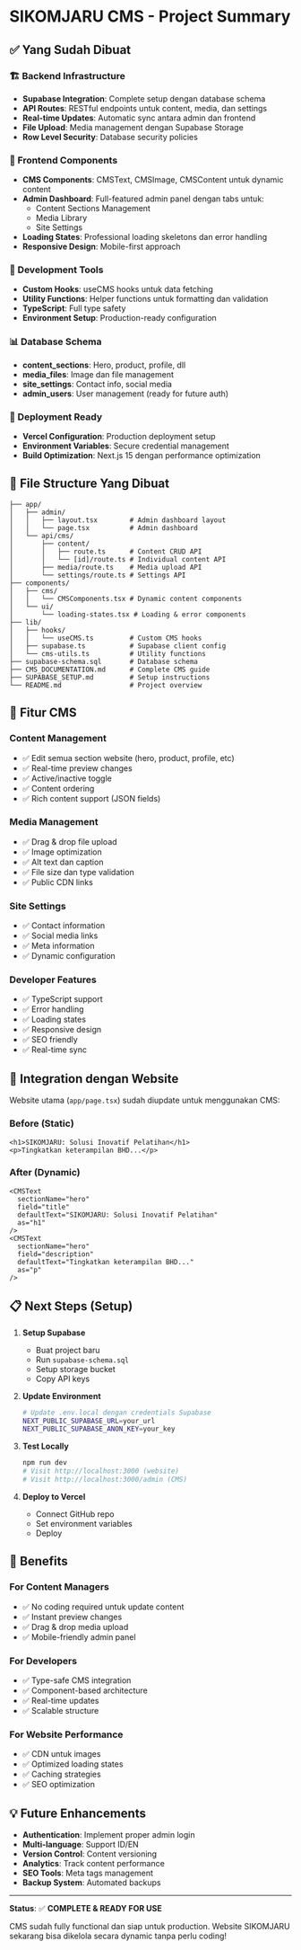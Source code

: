 # SIKOMJARU CMS - Project Summary

## ✅ Yang Sudah Dibuat

### 🏗 Backend Infrastructure

- **Supabase Integration**: Complete setup dengan database schema
- **API Routes**: RESTful endpoints untuk content, media, dan settings
- **Real-time Updates**: Automatic sync antara admin dan frontend
- **File Upload**: Media management dengan Supabase Storage
- **Row Level Security**: Database security policies

### 🎨 Frontend Components

- **CMS Components**: CMSText, CMSImage, CMSContent untuk dynamic content
- **Admin Dashboard**: Full-featured admin panel dengan tabs untuk:
  - Content Sections Management
  - Media Library
  - Site Settings
- **Loading States**: Professional loading skeletons dan error handling
- **Responsive Design**: Mobile-first approach

### 🔧 Development Tools

- **Custom Hooks**: useCMS hooks untuk data fetching
- **Utility Functions**: Helper functions untuk formatting dan validation
- **TypeScript**: Full type safety
- **Environment Setup**: Production-ready configuration

### 📊 Database Schema

- **content_sections**: Hero, product, profile, dll
- **media_files**: Image dan file management
- **site_settings**: Contact info, social media
- **admin_users**: User management (ready for future auth)

### 🚀 Deployment Ready

- **Vercel Configuration**: Production deployment setup
- **Environment Variables**: Secure credential management
- **Build Optimization**: Next.js 15 dengan performance optimization

## 📁 File Structure Yang Dibuat

```
├── app/
│   ├── admin/
│   │   ├── layout.tsx        # Admin dashboard layout
│   │   └── page.tsx          # Admin dashboard
│   └── api/cms/
│       ├── content/
│       │   ├── route.ts      # Content CRUD API
│       │   └── [id]/route.ts # Individual content API
│       ├── media/route.ts    # Media upload API
│       └── settings/route.ts # Settings API
├── components/
│   ├── cms/
│   │   └── CMSComponents.tsx # Dynamic content components
│   └── ui/
│       └── loading-states.tsx # Loading & error components
├── lib/
│   ├── hooks/
│   │   └── useCMS.ts         # Custom CMS hooks
│   ├── supabase.ts           # Supabase client config
│   └── cms-utils.ts          # Utility functions
├── supabase-schema.sql       # Database schema
├── CMS_DOCUMENTATION.md      # Complete CMS guide
├── SUPABASE_SETUP.md         # Setup instructions
└── README.md                 # Project overview
```

## 🎯 Fitur CMS

### Content Management

- ✅ Edit semua section website (hero, product, profile, etc)
- ✅ Real-time preview changes
- ✅ Active/inactive toggle
- ✅ Content ordering
- ✅ Rich content support (JSON fields)

### Media Management

- ✅ Drag & drop file upload
- ✅ Image optimization
- ✅ Alt text dan caption
- ✅ File size dan type validation
- ✅ Public CDN links

### Site Settings

- ✅ Contact information
- ✅ Social media links
- ✅ Meta information
- ✅ Dynamic configuration

### Developer Features

- ✅ TypeScript support
- ✅ Error handling
- ✅ Loading states
- ✅ Responsive design
- ✅ SEO friendly
- ✅ Real-time sync

## 🔄 Integration dengan Website

Website utama (`app/page.tsx`) sudah diupdate untuk menggunakan CMS:

### Before (Static)

```tsx
<h1>SIKOMJARU: Solusi Inovatif Pelatihan</h1>
<p>Tingkatkan keterampilan BHD...</p>
```

### After (Dynamic)

```tsx
<CMSText
  sectionName="hero"
  field="title"
  defaultText="SIKOMJARU: Solusi Inovatif Pelatihan"
  as="h1"
/>
<CMSText
  sectionName="hero"
  field="description"
  defaultText="Tingkatkan keterampilan BHD..."
  as="p"
/>
```

## 📋 Next Steps (Setup)

1. **Setup Supabase**

   - Buat project baru
   - Run `supabase-schema.sql`
   - Setup storage bucket
   - Copy API keys

2. **Update Environment**

   ```bash
   # Update .env.local dengan credentials Supabase
   NEXT_PUBLIC_SUPABASE_URL=your_url
   NEXT_PUBLIC_SUPABASE_ANON_KEY=your_key
   ```

3. **Test Locally**

   ```bash
   npm run dev
   # Visit http://localhost:3000 (website)
   # Visit http://localhost:3000/admin (CMS)
   ```

4. **Deploy to Vercel**
   - Connect GitHub repo
   - Set environment variables
   - Deploy

## 🎉 Benefits

### For Content Managers

- ✅ No coding required untuk update content
- ✅ Instant preview changes
- ✅ Drag & drop media upload
- ✅ Mobile-friendly admin panel

### For Developers

- ✅ Type-safe CMS integration
- ✅ Component-based architecture
- ✅ Real-time updates
- ✅ Scalable structure

### For Website Performance

- ✅ CDN untuk images
- ✅ Optimized loading states
- ✅ Caching strategies
- ✅ SEO optimization

## 💡 Future Enhancements

- **Authentication**: Implement proper admin login
- **Multi-language**: Support ID/EN
- **Version Control**: Content versioning
- **Analytics**: Track content performance
- **SEO Tools**: Meta tags management
- **Backup System**: Automated backups

---

**Status**: ✅ **COMPLETE & READY FOR USE**

CMS sudah fully functional dan siap untuk production. Website SIKOMJARU sekarang bisa dikelola secara dynamic tanpa perlu coding!
